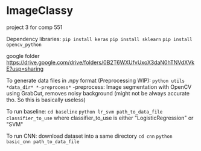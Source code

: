 # ImageClassy
project 3 for comp 551 

Dependency libraries:
```pip install keras```
```pip install sklearn```
```pip install opencv_python```


google folder 
https://drive.google.com/drive/folders/0B2T6WXUfvUxoX3daN0hTNVdXVkE?usp=sharing

To generate data files in .npy format (Preprocessing WIP):
 ```python utils *data_dir* *-preprocess*```
-preprocess: Image segmentation with OpenCV using GrabCut, removes noisy background (might not be always accurate tho. So this is basically useless)

To run baseline:
```cd baseline```
```python lr_svm path_to_data_file classifier_to_use```
where classifier_to_use is either "LogisticRegression" or "SVM"

To run CNN: download dataset into a same directory
```cd cnn```
```python basic_cnn path_to_data_file```